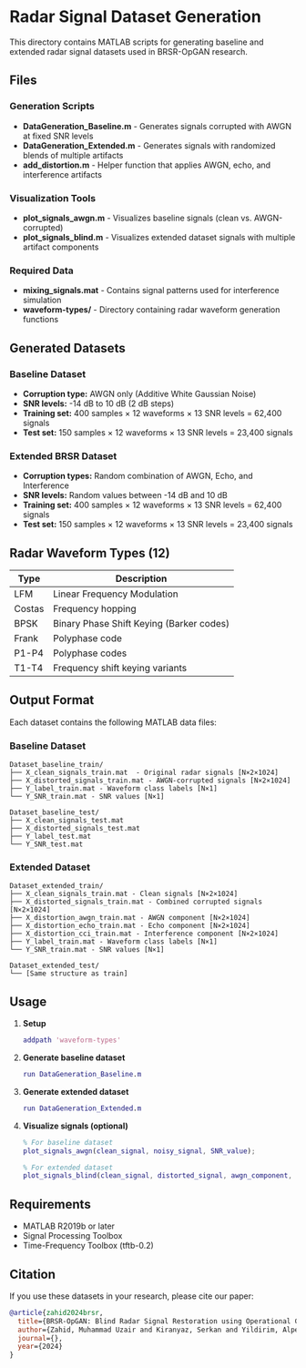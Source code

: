 # Radar Signal Dataset Generation

This directory contains MATLAB scripts for generating baseline and extended radar signal datasets used in BRSR-OpGAN research.

## Files

### Generation Scripts
- **DataGeneration_Baseline.m** - Generates signals corrupted with AWGN at fixed SNR levels
- **DataGeneration_Extended.m** - Generates signals with randomized blends of multiple artifacts
- **add_distortion.m** - Helper function that applies AWGN, echo, and interference artifacts

### Visualization Tools
- **plot_signals_awgn.m** - Visualizes baseline signals (clean vs. AWGN-corrupted)
- **plot_signals_blind.m** - Visualizes extended dataset signals with multiple artifact components

### Required Data
- **mixing_signals.mat** - Contains signal patterns used for interference simulation
- **waveform-types/** - Directory containing radar waveform generation functions

## Generated Datasets

### Baseline Dataset
- **Corruption type:** AWGN only (Additive White Gaussian Noise)
- **SNR levels:** -14 dB to 10 dB (2 dB steps)
- **Training set:** 400 samples × 12 waveforms × 13 SNR levels = 62,400 signals
- **Test set:** 150 samples × 12 waveforms × 13 SNR levels = 23,400 signals

### Extended BRSR Dataset
- **Corruption types:** Random combination of AWGN, Echo, and Interference
- **SNR levels:** Random values between -14 dB and 10 dB
- **Training set:** 400 samples × 12 waveforms × 13 SNR levels = 62,400 signals
- **Test set:** 150 samples × 12 waveforms × 13 SNR levels = 23,400 signals

## Radar Waveform Types (12)

| Type  | Description |
|-------|-------------|
| LFM   | Linear Frequency Modulation |
| Costas | Frequency hopping |
| BPSK  | Binary Phase Shift Keying (Barker codes) |
| Frank | Polyphase code |
| P1-P4 | Polyphase codes |
| T1-T4 | Frequency shift keying variants |

## Output Format

Each dataset contains the following MATLAB data files:

### Baseline Dataset

```
Dataset_baseline_train/
├── X_clean_signals_train.mat  - Original radar signals [N×2×1024]
├── X_distorted_signals_train.mat - AWGN-corrupted signals [N×2×1024]
├── Y_label_train.mat - Waveform class labels [N×1]
└── Y_SNR_train.mat - SNR values [N×1]

Dataset_baseline_test/
├── X_clean_signals_test.mat
├── X_distorted_signals_test.mat
├── Y_label_test.mat
└── Y_SNR_test.mat
```

### Extended Dataset

```
Dataset_extended_train/
├── X_clean_signals_train.mat - Clean signals [N×2×1024]
├── X_distorted_signals_train.mat - Combined corrupted signals [N×2×1024]
├── X_distortion_awgn_train.mat - AWGN component [N×2×1024]
├── X_distortion_echo_train.mat - Echo component [N×2×1024]
├── X_distortion_cci_train.mat - Interference component [N×2×1024]
├── Y_label_train.mat - Waveform class labels [N×1]
└── Y_SNR_train.mat - SNR values [N×1]

Dataset_extended_test/
└── [Same structure as train]
```

## Usage

1. **Setup**
   ```matlab
   addpath 'waveform-types'
   ```

2. **Generate baseline dataset**
   ```matlab
   run DataGeneration_Baseline.m
   ```

3. **Generate extended dataset**
   ```matlab
   run DataGeneration_Extended.m
   ```

4. **Visualize signals (optional)**
   ```matlab
   % For baseline dataset
   plot_signals_awgn(clean_signal, noisy_signal, SNR_value);
   
   % For extended dataset
   plot_signals_blind(clean_signal, distorted_signal, awgn_component, echo_component, cci_component, SNR_value);
   ```

## Requirements

- MATLAB R2019b or later
- Signal Processing Toolbox
- Time-Frequency Toolbox (tftb-0.2)

## Citation

If you use these datasets in your research, please cite our paper:

```bibtex
@article{zahid2024brsr,
  title={BRSR-OpGAN: Blind Radar Signal Restoration using Operational Generative Adversarial Network},
  author={Zahid, Muhammad Uzair and Kiranyaz, Serkan and Yildirim, Alper and Gabbouj, Moncef},
  journal={},
  year={2024}
}
```
